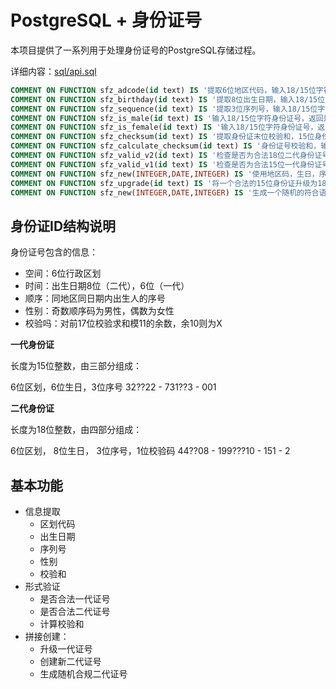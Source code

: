 # PostgreSQL + 身份证号

本项目提供了一系列用于处理身份证号的PostgreSQL存储过程。

详细内容：[sql/api.sql](sql/api.sql)

```sql
COMMENT ON FUNCTION sfz_adcode(id text) IS '提取6位地区代码，输入18/15位字符身份证号，返回6位整数区划代码';
COMMENT ON FUNCTION sfz_birthday(id text) IS '提取8位出生日期，输入18/15位字符身份证号，返回出生日期，非法日期返回空';
COMMENT ON FUNCTION sfz_sequence(id text) IS '提取3位序列号，输入18/15位字符身份证号，返回3位序列号字符';
COMMENT ON FUNCTION sfz_is_male(id text) IS '输入18/15位字符身份证号，返回是否代表男性';
COMMENT ON FUNCTION sfz_is_female(id text) IS '输入18/15位字符身份证号，返回是否代表女性';
COMMENT ON FUNCTION sfz_checksum(id text) IS '提取身份证末位校验和，15位身份证号返回空';
COMMENT ON FUNCTION sfz_calculate_checksum(id text) IS '身份证号校验和，输入为17/18位身份证号，计算得到最后一位校验和';
COMMENT ON FUNCTION sfz_valid_v2(id text) IS '检查是否为合法18位二代身份证号：长度，日期，校验和。地区码暂不检查';
COMMENT ON FUNCTION sfz_valid_v1(id text) IS '检查是否为合法15位一代身份证号：长度，日期。地区码暂不检查';
COMMENT ON FUNCTION sfz_new(INTEGER,DATE,INTEGER) IS '使用地区码，生日，序列号创建18位二代身份证';
COMMENT ON FUNCTION sfz_upgrade(id text) IS '将一个合法的15位身份证升级为18位二代身份证';
COMMENT ON FUNCTION sfz_new(INTEGER,DATE,INTEGER) IS '生成一个随机的符合语法语义的身份证号';

```


## 身份证ID结构说明

身份证号包含的信息：
* 空间：6位行政区划
* 时间：出生日期8位（二代），6位（一代）
* 顺序：同地区同日期内出生人的序号
* 性别：奇数顺序码为男性，偶数为女性
* 校验吗：对前17位校验求和模11的余数，余10则为X

**一代身份证**

长度为15位整数，由三部分组成：

6位区划，6位生日，3位序号
32??22 - 731??3 - 001

**二代身份证**

长度为18位整数，由四部分组成：

6位区划， 8位生日，  3位序号，1位校验码
44??08 - 199???10 - 151 - 2

## 基本功能
* 信息提取
  * 区划代码
  * 出生日期
  * 序列号
  * 性别
  * 校验和
* 形式验证
  * 是否合法一代证号
  * 是否合法二代证号
  * 计算校验和
* 拼接创建：
  * 升级一代证号
  * 创建新二代证号
  * 生成随机合规二代证号


